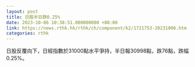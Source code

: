 ```yaml
---
layout: post
title: 日股半日跌0.25%
date: 2023-10-06 10:38:51.000000000 +08:00
link: https://news.rthk.hk/rthk/ch/component/k2/1721753-20231006.htm
categories: rthk
---
```


日股反覆向下，日經指數於31000點水平爭持，半日報30998點，跌76點，跌幅0.25%。
